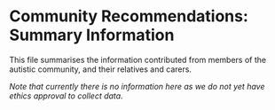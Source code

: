 # Community Recommendations: Summary Information

This file summarises the information contributed from members of the autistic community, and their relatives and carers.

*Note that currently there is no information here as we do not yet have ethics approval to collect data.*